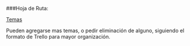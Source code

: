 ###Hoja de Ruta:

[Temas](https://trello.com/b/mvomt7Ma/notebook-acm-icpc-ufps)


Pueden agregarse mas temas, o pedir eliminación de alguno, siguiendo el formato de Trello para mayor organización.
